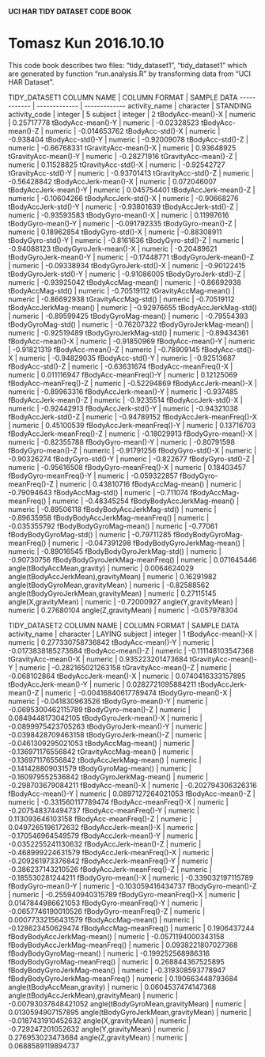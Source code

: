 **UCI HAR TIDY DATASET CODE BOOK**
# Tomasz Kun 2016.10.10

This code book describes two files: “tidy_dataset1”, “tidy_dataset1” which are generated by function “run.analysis.R” by transforming data from “UCI HAR Dataset”.

TIDY_DATASET1
COLUMN NAME | COLUMN FORMAT | SAMPLE DATA
------------ | ------------- | -------------
activity_name | character | STANDING
activity_code | integer | 5
subject | integer | 2
tBodyAcc-mean()-X | numeric | 0.25717778
tBodyAcc-mean()-Y | numeric | -0.02328523
tBodyAcc-mean()-Z | numeric | -0.014653762
tBodyAcc-std()-X | numeric | -0.938404
tBodyAcc-std()-Y | numeric | -0.92009078
tBodyAcc-std()-Z | numeric | -0.66768331
tGravityAcc-mean()-X | numeric | 0.93648925
tGravityAcc-mean()-Y | numeric | -0.28271916
tGravityAcc-mean()-Z | numeric | 0.11528825
tGravityAcc-std()-X | numeric | -0.92542727
tGravityAcc-std()-Y | numeric | -0.93701413
tGravityAcc-std()-Z | numeric | -0.56428842
tBodyAccJerk-mean()-X | numeric | 0.072046007
tBodyAccJerk-mean()-Y | numeric | 0.045754401
tBodyAccJerk-mean()-Z | numeric | -0.10604266
tBodyAccJerk-std()-X | numeric | -0.90668276
tBodyAccJerk-std()-Y | numeric | -0.93801639
tBodyAccJerk-std()-Z | numeric | -0.93593583
tBodyGyro-mean()-X | numeric | 0.11997616
tBodyGyro-mean()-Y | numeric | -0.091792335
tBodyGyro-mean()-Z | numeric | 0.18962854
tBodyGyro-std()-X | numeric | -0.88308911
tBodyGyro-std()-Y | numeric | -0.8161636
tBodyGyro-std()-Z | numeric | -0.94088123
tBodyGyroJerk-mean()-X | numeric | -0.20489621
tBodyGyroJerk-mean()-Y | numeric | -0.17448771
tBodyGyroJerk-mean()-Z | numeric | -0.09338934
tBodyGyroJerk-std()-X | numeric | -0.90122415
tBodyGyroJerk-std()-Y | numeric | -0.91086005
tBodyGyroJerk-std()-Z | numeric | -0.93925042
tBodyAccMag-mean() | numeric | -0.86692938
tBodyAccMag-std() | numeric | -0.70519112
tGravityAccMag-mean() | numeric | -0.86692938
tGravityAccMag-std() | numeric | -0.70519112
tBodyAccJerkMag-mean() | numeric | -0.92976655
tBodyAccJerkMag-std() | numeric | -0.89599425
tBodyGyroMag-mean() | numeric | -0.79554393
tBodyGyroMag-std() | numeric | -0.76207322
tBodyGyroJerkMag-mean() | numeric | -0.92519489
tBodyGyroJerkMag-std() | numeric | -0.89434361
fBodyAcc-mean()-X | numeric | -0.91850969
fBodyAcc-mean()-Y | numeric | -0.91821319
fBodyAcc-mean()-Z | numeric | -0.78909145
fBodyAcc-std()-X | numeric | -0.94829035
fBodyAcc-std()-Y | numeric | -0.92513687
fBodyAcc-std()-Z | numeric | -0.63631674
fBodyAcc-meanFreq()-X | numeric | 0.011116947
fBodyAcc-meanFreq()-Y | numeric | 0.12125069
fBodyAcc-meanFreq()-Z | numeric | -0.52294869
fBodyAccJerk-mean()-X | numeric | -0.89963316
fBodyAccJerk-mean()-Y | numeric | -0.937485
fBodyAccJerk-mean()-Z | numeric | -0.9235514
fBodyAccJerk-std()-X | numeric | -0.92442913
fBodyAccJerk-std()-Y | numeric | -0.94321038
fBodyAccJerk-std()-Z | numeric | -0.94789152
fBodyAccJerk-meanFreq()-X | numeric | 0.45100539
fBodyAccJerk-meanFreq()-Y | numeric | 0.13716703
fBodyAccJerk-meanFreq()-Z | numeric | -0.18029913
fBodyGyro-mean()-X | numeric | -0.82355788
fBodyGyro-mean()-Y | numeric | -0.80791598
fBodyGyro-mean()-Z | numeric | -0.91791256
fBodyGyro-std()-X | numeric | -0.90326274
fBodyGyro-std()-Y | numeric | -0.822677
fBodyGyro-std()-Z | numeric | -0.95616508
fBodyGyro-meanFreq()-X | numeric | 0.18403457
fBodyGyro-meanFreq()-Y | numeric | -0.059322857
fBodyGyro-meanFreq()-Z | numeric | 0.43810716
fBodyAccMag-mean() | numeric | -0.79094643
fBodyAccMag-std() | numeric | -0.711074
fBodyAccMag-meanFreq() | numeric | -0.48345254
fBodyBodyAccJerkMag-mean() | numeric | -0.89506118
fBodyBodyAccJerkMag-std() | numeric | -0.89635958
fBodyBodyAccJerkMag-meanFreq() | numeric | -0.035355792
fBodyBodyGyroMag-mean() | numeric | -0.77061
fBodyBodyGyroMag-std() | numeric | -0.79711285
fBodyBodyGyroMag-meanFreq() | numeric | -0.047391298
fBodyBodyGyroJerkMag-mean() | numeric | -0.89016545
fBodyBodyGyroJerkMag-std() | numeric | -0.90730756
fBodyBodyGyroJerkMag-meanFreq() | numeric | 0.071645446
angle(tBodyAccMean,gravity) | numeric | 0.0064624029
angle(tBodyAccJerkMean),gravityMean) | numeric | 0.16291982
angle(tBodyGyroMean,gravityMean) | numeric | -0.82588562
angle(tBodyGyroJerkMean,gravityMean) | numeric | 0.27115145
angle(X,gravityMean) | numeric | -0.72000927
angle(Y,gravityMean) | numeric | 0.27680104
angle(Z,gravityMean) | numeric | -0.057978304


TIDY_DATASET2
COLUMN NAME | COLUMN FORMAT | SAMPLE DATA
activity_name | character | LAYING
subject | integer | 1
tBodyAcc-mean()-X | numeric | 0.277330758736842
tBodyAcc-mean()-Y | numeric | -0.0173838185273684
tBodyAcc-mean()-Z | numeric | -0.111148103547368
tGravityAcc-mean()-X | numeric | 0.935223201473684
tGravityAcc-mean()-Y | numeric | -0.282165021263158
tGravityAcc-mean()-Z | numeric | -0.068102864
tBodyAccJerk-mean()-X | numeric | 0.0740416333157895
tBodyAccJerk-mean()-Y | numeric | 0.0282721095884211
tBodyAccJerk-mean()-Z | numeric | -0.00416840617789474
tBodyGyro-mean()-X | numeric | -0.041830963526
tBodyGyro-mean()-Y | numeric | -0.0695300462115789
tBodyGyro-mean()-Z | numeric | 0.0849448173042105
tBodyGyroJerk-mean()-X | numeric | -0.0899975423705263
tBodyGyroJerk-mean()-Y | numeric | -0.0398428709463158
tBodyGyroJerk-mean()-Z | numeric | -0.0461309295021053
tBodyAccMag-mean() | numeric | -0.136971176556842
tGravityAccMag-mean() | numeric | -0.136971176556842
tBodyAccJerkMag-mean() | numeric | -0.141428809031579
tBodyGyroMag-mean() | numeric | -0.160979552536842
tBodyGyroJerkMag-mean() | numeric | -0.298703679084211
fBodyAcc-mean()-X | numeric | -0.202794306326316
fBodyAcc-mean()-Y | numeric | 0.0897127264021053
fBodyAcc-mean()-Z | numeric | -0.331560117789474
fBodyAcc-meanFreq()-X | numeric | -0.207548374494737
fBodyAcc-meanFreq()-Y | numeric | 0.113093646103158
fBodyAcc-meanFreq()-Z | numeric | 0.0497265196172632
fBodyAccJerk-mean()-X | numeric | -0.170546964549579
fBodyAccJerk-mean()-Y | numeric | -0.0352255241130632
fBodyAccJerk-mean()-Z | numeric | -0.468999224631579
fBodyAccJerk-meanFreq()-X | numeric | -0.209261973376842
fBodyAccJerk-meanFreq()-Y | numeric | -0.386237143210526
fBodyAccJerk-meanFreq()-Z | numeric | -0.185530281244211
fBodyGyro-mean()-X | numeric | -0.339032197115789
fBodyGyro-mean()-Y | numeric | -0.103059416434737
fBodyGyro-mean()-Z | numeric | -0.255940940315789
fBodyGyro-meanFreq()-X | numeric | 0.0147844986621053
fBodyGyro-meanFreq()-Y | numeric | -0.0657746190010526
fBodyGyro-meanFreq()-Z | numeric | 0.00077332156431579
fBodyAccMag-mean() | numeric | -0.128623450629474
fBodyAccMag-meanFreq() | numeric | 0.1906437244
fBodyBodyAccJerkMag-mean() | numeric | -0.0571194000343158
fBodyBodyAccJerkMag-meanFreq() | numeric | 0.0938221807027368
fBodyBodyGyroMag-mean() | numeric | -0.199252568986316
fBodyBodyGyroMag-meanFreq() | numeric | 0.268844367525895
fBodyBodyGyroJerkMag-mean() | numeric | -0.319308593778947
fBodyBodyGyroJerkMag-meanFreq() | numeric | 0.190663448793684
angle(tBodyAccMean,gravity) | numeric | 0.0604537474147368
angle(tBodyAccJerkMean),gravityMean) | numeric | -0.00793037848421052
angle(tBodyGyroMean,gravityMean) | numeric | 0.0130594907157895
angle(tBodyGyroJerkMean,gravityMean) | numeric | -0.0187431910452632
angle(X,gravityMean) | numeric | -0.729247201052632
angle(Y,gravityMean) | numeric | 0.276953023473684
angle(Z,gravityMean) | numeric | 0.0688589119894737

